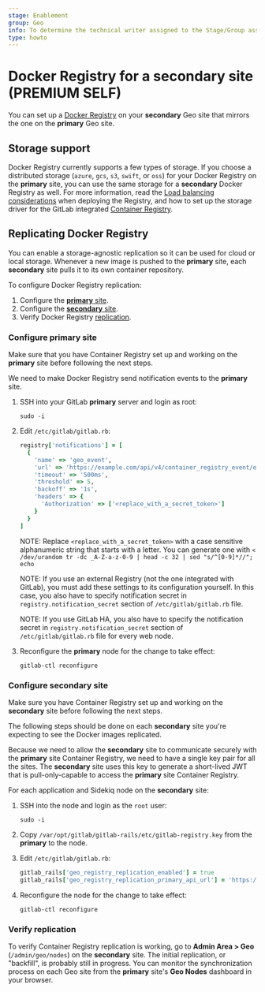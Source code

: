```yaml
---
stage: Enablement
group: Geo
info: To determine the technical writer assigned to the Stage/Group associated with this page, see https://about.gitlab.com/handbook/engineering/ux/technical-writing/#assignments
type: howto
---
```


# Docker Registry for a secondary site **(PREMIUM SELF)**

You can set up a [Docker Registry](https://docs.docker.com/registry/) on your
**secondary** Geo site that mirrors the one on the **primary** Geo site.

## Storage support

Docker Registry currently supports a few types of storage. If you choose a
distributed storage (`azure`, `gcs`, `s3`, `swift`, or `oss`) for your Docker
Registry on the **primary** site, you can use the same storage for a **secondary**
Docker Registry as well. For more information, read the
[Load balancing considerations](https://docs.docker.com/registry/deploying/#load-balancing-considerations)
when deploying the Registry, and how to set up the storage driver for the GitLab
integrated [Container Registry](../../packages/container_registry.md#use-object-storage).

## Replicating Docker Registry

You can enable a storage-agnostic replication so it
can be used for cloud or local storage. Whenever a new image is pushed to the
**primary** site, each **secondary** site pulls it to its own container
repository.

To configure Docker Registry replication:

1. Configure the [**primary** site](#configure-primary-site).
1. Configure the [**secondary** site](#configure-secondary-site).
1. Verify Docker Registry [replication](#verify-replication).

### Configure **primary** site

Make sure that you have Container Registry set up and working on
the **primary** site before following the next steps.

We need to make Docker Registry send notification events to the
**primary** site.

1. SSH into your GitLab **primary** server and login as root:

   ```shell
   sudo -i
   ```

1. Edit `/etc/gitlab/gitlab.rb`:

   ```ruby
   registry['notifications'] = [
     {
       'name' => 'geo_event',
       'url' => 'https://example.com/api/v4/container_registry_event/events',
       'timeout' => '500ms',
       'threshold' => 5,
       'backoff' => '1s',
       'headers' => {
         'Authorization' => ['<replace_with_a_secret_token>']
       }
     }
   ]
   ```

   NOTE:
   Replace `<replace_with_a_secret_token>` with a case sensitive alphanumeric string
   that starts with a letter. You can generate one with `< /dev/urandom tr -dc _A-Z-a-z-0-9 | head -c 32 | sed "s/^[0-9]*//"; echo`

   NOTE:
   If you use an external Registry (not the one integrated with GitLab), you must add
   these settings to its configuration yourself. In this case, you also have to specify
   notification secret in `registry.notification_secret` section of
   `/etc/gitlab/gitlab.rb` file.

   NOTE:
   If you use GitLab HA, you also have to specify
   the notification secret in `registry.notification_secret` section of
   `/etc/gitlab/gitlab.rb` file for every web node.

1. Reconfigure the **primary** node for the change to take effect:

   ```shell
   gitlab-ctl reconfigure
   ```

### Configure **secondary** site

Make sure you have Container Registry set up and working on
the **secondary** site before following the next steps.

The following steps should be done on each **secondary** site you're
expecting to see the Docker images replicated.

Because we need to allow the **secondary** site to communicate securely with
the **primary** site Container Registry, we need to have a single key
pair for all the sites. The **secondary** site uses this key to
generate a short-lived JWT that is pull-only-capable to access the
**primary** site Container Registry.

For each application and Sidekiq node on the **secondary** site:

1. SSH into the node and login as the `root` user:

   ```shell
   sudo -i
   ```

1. Copy `/var/opt/gitlab/gitlab-rails/etc/gitlab-registry.key` from the **primary** to the node.

1. Edit `/etc/gitlab/gitlab.rb`:

   ```ruby
   gitlab_rails['geo_registry_replication_enabled'] = true
   gitlab_rails['geo_registry_replication_primary_api_url'] = 'https://primary.example.com:5050/' # Primary registry address, it will be used by the secondary node to directly communicate to primary registry
   ```

1. Reconfigure the node for the change to take effect:

   ```shell
   gitlab-ctl reconfigure
   ```

### Verify replication

To verify Container Registry replication is working, go to **Admin Area > Geo**
(`/admin/geo/nodes`) on the **secondary** site.
The initial replication, or "backfill", is probably still in progress.
You can monitor the synchronization process on each Geo site from the **primary** site's **Geo Nodes** dashboard in your browser.
